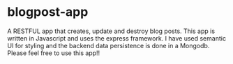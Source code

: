 # blogpost-app
A RESTFUL app that creates, update and destroy blog posts. This app is written in Javascript and uses the express framework.  I have used semantic UI for styling and the backend data persistence is done in a Mongodb.
Please feel free to use this app!!
